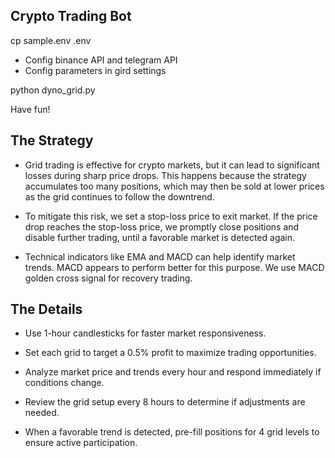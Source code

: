 ## Crypto Trading Bot

cp sample.env .env

- Config binance API and telegram API
- Config parameters in gird settings

python dyno_grid.py

Have fun!

## The Strategy

- Grid trading is effective for crypto markets, but it can lead to significant losses during sharp price drops. This happens because the strategy accumulates too many positions, which may then be sold at lower prices as the grid continues to follow the downtrend.

- To mitigate this risk, we set a stop-loss price to exit market. If the price drop reaches the stop-loss price, we promptly close positions and disable further trading, until a favorable market is detected again.

- Technical indicators like EMA and MACD can help identify market trends. MACD appears to perform better for this purpose. We use MACD golden cross signal for recovery trading.

## The Details

- Use 1-hour candlesticks for faster market responsiveness.

- Set each grid to target a 0.5% profit to maximize trading opportunities.

- Analyze market price and trends every hour and respond immediately if conditions change.

- Review the grid setup every 8 hours to determine if adjustments are needed.

- When a favorable trend is detected, pre-fill positions for 4 grid levels to ensure active participation.

